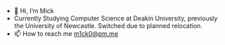 - 👋 Hi, I’m Mick
- Currently Studying Computer Science at Deakin University, previously the University of Newcastle. Switched due to planned relocation.  
- 📫 How to reach me m1ck0@pm.me

<!---
m1ckw/m1ckw is a ✨ special ✨ repository because its `README.md` (this file) appears on your GitHub profile.
You can click the Preview link to take a look at your changes.
--->
